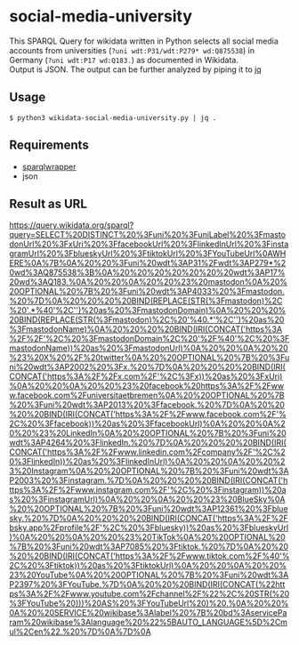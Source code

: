 # social-media-university
This SPARQL Query for wikidata written in Python selects all social media accounts from universities (`?uni wdt:P31/wdt:P279* wd:Q875538`) in Germany (`?uni wdt:P17 wd:Q183.`) as documented in Wikidata.  
Output is JSON. The output can be further analyzed by piping it to [jq](https://jqlang.github.io/jq/)

## Usage
`$ python3 wikidata-social-media-university.py | jq .`

## Requirements
- [sparqlwrapper](https://rdflib.github.io/sparqlwrapper/)
- json

## Result as URL
https://query.wikidata.org/sparql?query=SELECT%20DISTINCT%20%3Funi%20%3FuniLabel%20%3FmastodonUrl%20%3FxUri%20%3FfacebookUrl%20%3FlinkedInUrl%20%3FinstagramUrl%20%3FblueskyUrl%20%3FtiktokUrl%20%3FYouTubeUrl%0AWHERE%0A%7B%0A%20%20%3Funi%20wdt%3AP31%2Fwdt%3AP279*%20wd%3AQ875538%3B%0A%20%20%20%20%20%20%20wdt%3AP17%20wd%3AQ183.%0A%20%20%0A%20%20%23%20mastodon%0A%20%20OPTIONAL%20%7B%20%3Funi%20wdt%3AP4033%20%3Fmastodon.%20%7D%0A%20%20%20%20BIND(REPLACE(STR(%3Fmastodon)%2C%20'.*%40'%2C'')%20as%20%3FmastodonDomain)%0A%20%20%20%20BIND(REPLACE(STR(%3Fmastodon)%2C%20'%40.*'%2C'')%20as%20%3FmastodonName)%0A%20%20%20%20BIND(IRI(CONCAT('https%3A%2F%2F'%2C%20%3FmastodonDomain%2C%20'%2F%40'%2C%20%3FmastodonName))%20as%20%3FmastodonUrl)%0A%20%20%0A%20%20%23%20X%20%2F%20twitter%0A%20%20OPTIONAL%20%7B%20%3Funi%20wdt%3AP2002%20%3Fx.%20%7D%0A%20%20%20%20BIND(IRI(CONCAT('https%3A%2F%2Fx.com%2F'%2C%3Fx))%20as%20%3FxUri)%0A%20%20%0A%20%20%23%20facebook%20https%3A%2F%2Fwww.facebook.com%2Funiversitaetbremen%0A%20%20OPTIONAL%20%7B%20%3Funi%20wdt%3AP2013%20%3Ffacebook.%20%7D%0A%20%20%20%20BIND(IRI(CONCAT('https%3A%2F%2Fwww.facebook.com%2F'%2C%20%3Ffacebook))%20as%20%3FfacebookUrl)%0A%20%20%0A%20%20%23%20LinkedIn%0A%20%20OPTIONAL%20%7B%20%3Funi%20wdt%3AP4264%20%3FlinkedIn.%20%7D%0A%20%20%20%20BIND(IRI(CONCAT('https%3A%2F%2Fwww.linkedin.com%2Fcompany%2F'%2C%20%3FlinkedIn))%20as%20%3FlinkedInUrl)%0A%20%20%0A%20%20%23%20Instagram%0A%20%20OPTIONAL%20%7B%20%3Funi%20wdt%3AP2003%20%3Finstagram.%7D%0A%20%20%20%20BIND(IRI(CONCAT('https%3A%2F%2Fwww.instagram.com%2F'%2C%20%3Finstagram))%20as%20%3FinstagramUrl)%0A%20%20%0A%20%20%23%20BlueSky%0A%20%20OPTIONAL%20%7B%20%3Funi%20wdt%3AP12361%20%3Fbluesky.%20%7D%0A%20%20%20%20BIND(IRI(CONCAT('https%3A%2F%2Fbsky.app%2Fprofile%2F'%2C%20%3Fbluesky))%20as%20%3FblueskyUrl)%0A%20%20%0A%20%20%23%20TikTok%0A%20%20OPTIONAL%20%7B%20%3Funi%20wdt%3AP7085%20%3Ftiktok.%20%7D%0A%20%20%20%20BIND(IRI(CONCAT('https%3A%2F%2Fwww.tiktok.com%2F%40'%2C%20%3Ftiktok))%20as%20%3FtiktokUrl)%0A%20%20%0A%20%20%23%20YouTube%0A%20%20OPTIONAL%20%7B%20%3Funi%20wdt%3AP2397%20%3FYouTube.%7D%0A%20%20%20BIND(IRI(CONCAT(%22https%3A%2F%2Fwww.youtube.com%2Fchannel%2F%22%2C%20STR(%20%3FYouTube%20)))%20AS%20%3FYouTubeUrl%20)%20.%0A%20%20%0A%20%20SERVICE%20wikibase%3Alabel%20%7B%20bd%3AserviceParam%20wikibase%3Alanguage%20%22%5BAUTO_LANGUAGE%5D%2Cmul%2Cen%22.%20%7D%0A%7D%0A

